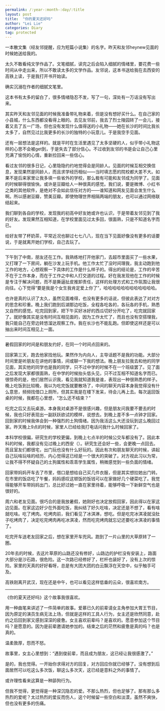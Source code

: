 ```yaml
---
permalink: /:year-:month-:day/:title
layout: post
title:  "你的夏天还好吗"
author: "Lei Lie"
categories: Diary
tag: protected
---
```


一本散文集（经友邻提醒，应为短篇小说集）的名字。昨天和友邻heynew见面的时候她送给我的。

太久不敢看纯文学作品了。文笔细腻，读完之后会陷入细腻的情绪里，要花费一些时间从中走出来，所以不敢读太多的文学作品。友邻说，这本书送给我在去西安的高铁上读，于是我打开书开始读。

确实沉溺在作者的细腻文笔里。

这本书有太多的留白了，很多情绪隐忍不发，写了一句，深处有一万话没有写出来。

其实昨天和友邻见面的时候我准备带礼物来着，但是没有想好买什么。在自己家的小县城，什么东西都没看得上眼的。去见友邻前，我去了烈士陵园转了一会儿，接着又去了五一广场，但也没有发现什么值得送的小礼物——她在长沙的时间比我长太多了，自然见过比我更多的长沙的独特的小玩意儿。于是我空手见面。

还有一层想法是这样的。就是平时在生活里遇见了太多坚硬的人，似乎带小礼物这样的心思不会被get到，于是失去了部分信心。不过收到友邻的书是会让自己心里充满了愉悦的心情，重新捡回来一些信心。

看过友邻的很多日记，心里隐隐约约地觉得会是同龄人。见面的时候互相交换信息，发现果然是同龄人，而且求学经历相似——当时填志愿的院校都大差不大。如果不是后来家里让我多填一些省外的学校，那么极有可能和友邻成为同学了。见面的时候聊得很愉快。或许是豆瓣给人一种很真的感觉。我们说，要是微博、小红书之类的其他软件，是绝对不会如此信任对方的——谁知道和网友见面会发生什么啊。所以感谢豆瓣，赞美豆瓣。即使物理世界相隔两端的朋友，也可以通过网络联结起来。

我们聊到各自的学校，发现我的初高中好友她或许也认识，于是带着友邻见到了我的好友。发现果然互相知道，在学校里面见过太多回，很面熟，只是不知道名字而已。

给好友带了杯奶茶，平常近况也聊过七七八八，现在当下见面好像没有更多的话要说，于是就离开她们学校，自己去玩了。

---

下午到了中南，朋友还在工作。我熟练地打开他家门，去超市里面买了一些水果，又打理了一下房间，躺在沙发上玩手机。他工作太忙了没时间理我，我主动跑到他工作的地方，心想观察一下具体的工作是什么样子的。得出的结论是，工作的辛苦不在于工作本身，而在于工作之中和人打交道的过程。好在我发现他在工作的时候是专注于解决问题，而不是撕逼扯皮推卸责任，这样的处理方式和工作氛围让我很向往。心下觉得“要是我是个女生我肯定爱上你了”，哈哈哈哈哈哈哈哈哈哈哈哈。

也许是真的认识了太久，虽然见面难得，也没有更多的话说，但彼此表达了对对方的思念和珍重。晚上我们跑到后湖那边吃饭，全程各吃各的，各玩各的手机，熟悉又自然的感觉。吃完回到家，把下午买好冰好的西瓜切好分开吃了，吃完就回家了。就好像其实是没有时间互相见面的，因为工作太忙了，而且也没有空搭理我，我只能自己在旁边转悠溜达观察工作。我在长沙也不能乱跑。但即使这样还是可以抽出来时间互相见上一面。

---

暑假回家的时间是和朋友约好，在同一个时间点回来的。

回家第三天，跑去他家找他玩。果然作为内向人，主导话题不是我的功能。大部分时间里是听朋友在讲他的事情，间或聊一下我的想法。晚上朋友拉我去和他的同学见面，其实他的同学也是我的同学，只不过中学的时候不在一个班级罢了。见了面之后发现大家都很面熟，在中学的时候抬头低头见，只不过互相不知道名字而已。很惊奇的是，他们居然认识我，看见我就知道我是谁，表现出一种很熟悉的样子。晚上吃饭到比较晚，我以为吃完饭就要散场了，中间的聊天内容本身我觉得没有什么意思，频频找借口上厕所，但其实我是在楼下发呆，待会儿再上去。每次返回饭桌的时候，我都在心里想，“怎么还不结束？”

吃完之后又去玩桌游。本身我对桌游不是很感兴趣，但是朋友问我要不要去的时候，我也只好表现出一副跃跃欲试的模样，说想去。到晚上差不多一点钟才回家。回到家的时候我体会到一种强烈的土狗情绪。因为我活这么大还没玩到这么晚回过家。昨天晚上9点的时候，家里人已经给我打电话问我什么时候回家了。

本科学校很偏，研究生的学校更偏，到晚上七点半的时候公交车都没有了。因此本科的时候，我都没有见过晚上的西安（）。研究生还会好一些，会更晚一点回去。而且室友们都很宅，出门玩也没有什么好玩的。因此有次和朋友聊天的时候，讲起自己玩啥玩啥的经历，内心觉得这已经是一个很大的突破了。对方视此习以为常，让我不得不怀疑自己的土狗属性和乖乖学生属性，稍微感觉到一些负面的情绪。

回家带妈妈开车去了市里，借口是想给自己买几件衣服，但是其实想拉她出门转。在市里的饭店吃了午餐，妈妈感叹这顿饭的饭钱可以在家做好几个硬菜吃了。我觉得能够开车带妈妈出门，总比好过她一直在家里待着，能够呼吸一下新鲜空气也是很好的。

周六和老友见面。很巧合的是我放暑假，她刚好也决定放假回家，因此得以在家这边见面。在家这边好少在外面吃饭，我纠结了好久吃啥，决定还是不想了，看有啥就吃啥。吃了烤肉。吃烤肉前，我们看见了冰淇淋，想吃。但是吃完冰淇凌就没肚子吃烤肉了，决定吃完烤肉再吃冰淇凌，然而吃完烤肉就忘记还要吃冰淇凌的事情了。

吃完开车送老友回家之后，想在家里开车兜风。跑到了一片山里的大草原转了一圈。

20年去的时候，去这片草原的山路还没有修好，山路边的护栏没有安装上，路面大部分是沙石路，很危险。这一次路已经修好了，栏杆也装好了，没有上次的惊险。家里的天真的好好看呀，总是有大团大团的白云飘浮在天空中，似乎触手可及。

高铁刚离开武汉，现在还是中午，也可以看见这样低垂的云朵，很喜欢南方。

---

《你的夏天还好吗》这个故事我很喜欢。

用一种曲笔来讲述了一件简单的故事。爱慕已久的前辈请女主角参加大胃王节目，因为原定的演员生病无法上场，但就是这样的工具人行为，女主还是欣然同意，赴约之后回到家又感到深深的疲惫。女主喜欢前辈吗？是喜欢的。愿意参加这个节目吗？是愿意的。因为是前辈邀请她参加的。结束之后的茫然和疲惫是真的吗？也是真的。

温柔敦厚，怨而不怒。

故事里，女主心里想到：“遇到俊前辈，而且成为朋友，这已经让我很感激了。”

是的，我也觉得。一开始你求得对方的回复，对方回应你就已经够了。没有想到后面居然可以吃这么多次饭，聊这么多次天，这已经是意料之外的事情了。

或许理性看来这算是一种舔狗行为。

但我不觉得，更觉得是一种深沉隐忍的爱。不那么热烈，但也足够了。那有那么多热烈的爱呢？太过热烈的爱反而伤人，这个时候留一些空白和淡漠，虽然不爽快，但也没有更多的伤痛。
